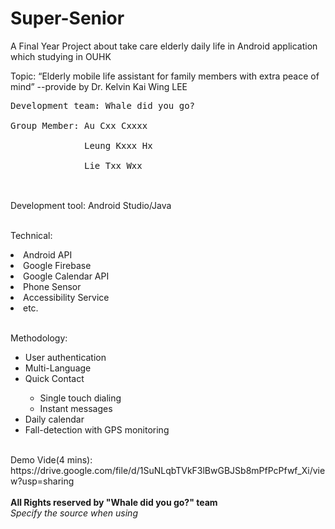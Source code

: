 # Super-Senior
A Final Year Project about take care elderly daily life in Android application which studying in OUHK </br>

Topic: “Elderly mobile life assistant for family members with extra peace of mind” --provide by Dr. Kelvin Kai Wing LEE
</br>

<pre>
Development team: Whale did you go? </br>
Group Member: Au Cxx Cxxxx </br>
              Leung Kxxx Hx </br>
              Lie Txx Wxx </br>
</pre>

</br>
Development tool: Android Studio/Java
</br></br>

Technical: 
<li>Android API</li>
<li>Google Firebase</li>
<li>Google Calendar API</li>
<li>Phone Sensor</li>
<li>Accessibility Service </li>
<li>etc.</li>

</br>

Methodology:
<ul>
<li>User authentication</li>
<li>Multi-Language</li>
<li>Quick Contact</li>
<ul>
<li>Single touch dialing</li>
<li>Instant messages</li>
</ul>
<li>Daily calendar</li>
<li>Fall-detection with GPS monitoring</li>
</ul>

</br>
Demo Vide(4 mins):
https://drive.google.com/file/d/1SuNLqbTVkF3lBwGBJSb8mPfPcPfwf_Xi/view?usp=sharing

</br>
</br>
<b>All Rights reserved by "Whale did you go?" team</b>
</br>
<I>Specify the source when using</I>

